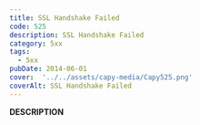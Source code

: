```yaml
---
title: SSL Handshake Failed
code: 525
description: SSL Handshake Failed
category: 5xx
tags:
  - 5xx
pubDate: 2014-06-01
cover:  '../../assets/capy-media/Capy525.png'
coverAlt: SSL Handshake Failed
---
```


__DESCRIPTION__